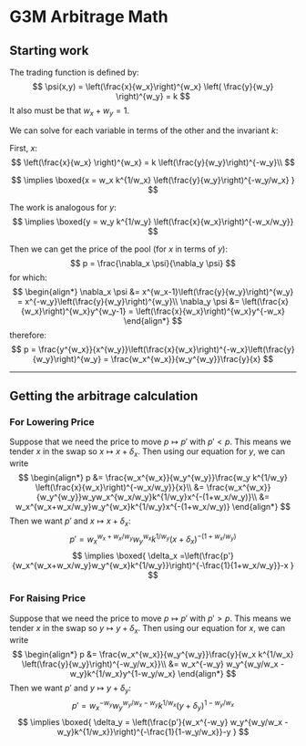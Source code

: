 # G3M Arbitrage Math

## Starting work
The trading function is defined by:
$$
\psi(x,y) = \left(\frac{x}{w_x}\right)^{w_x} \left( \frac{y}{w_y} \right)^{w_y} = k
$$
It also must be that $w_x+w_y = 1$.

We can solve for each variable in terms of the other and the invariant $k$:

First, $x$:
$$
\left(\frac{x}{w_x} \right)^{w_x} = k \left(\frac{y}{w_y}\right)^{-w_y}\\
$$

$$
\implies \boxed{x = w_x k^{1/w_x} \left(\frac{y}{w_y}\right)^{-w_y/w_x} }
$$

The work is analogous for $y$:
$$
\implies \boxed{y = w_y k^{1/w_y} \left(\frac{x}{w_x}\right)^{-w_x/w_y}}
$$

Then we can get the price of the pool (for $x$ in terms of $y$):
$$
p = \frac{\nabla_x \psi}{\nabla_y \psi}
$$
for which:
$$
\begin{align*}
\nabla_x \psi &= x^{w_x-1}\left(\frac{y}{w_y}\right)^{w_y} = x^{-w_y}\left(\frac{y}{w_y}\right)^{w_y}\\
\nabla_y \psi &= \left(\frac{x}{w_x}\right)^{w_x}y^{w_y-1} = \left(\frac{x}{w_x}\right)^{w_x}y^{-w_x}
\end{align*}
$$
therefore:
$$
p = \frac{y^{w_x}}{x^{w_y}}\left(\frac{x}{w_x}\right)^{-w_x}\left(\frac{y}{w_y}\right)^{w_y} = \frac{w_x^{w_x}}{w_y^{w_y}}\frac{y}{x}
$$

---

## Getting the arbitrage calculation

### For Lowering Price
Suppose that we need the price to move $p\mapsto p'$ with $p'<p$. This means we tender $x$ in the swap so $x\mapsto x+\delta_x$. Then using our equation for $y$, we can write
$$
\begin{align*}
p &= \frac{w_x^{w_x}}{w_y^{w_y}}\frac{w_y k^{1/w_y} \left(\frac{x}{w_x}\right)^{-w_x/w_y}}{x}\\
&= \frac{w_x^{w_x}}{w_y^{w_y}}w_yw_x^{w_x/w_y}k^{1/w_y}x^{-(1+w_x/w_y)}\\
&= w_x^{w_x+w_x/w_y}w_y^{w_x}k^{1/w_y}x^{-(1+w_x/w_y)}
\end{align*}
$$
Then we want $p'$ and $x\mapsto x+\delta_x$:
$$
p' = w_x^{w_x+w_x/w_y}w_y^{w_x}k^{1/w_y}(x+\delta_x)^{-(1+w_x/w_y)}
$$
$$
\implies \boxed{ \delta_x =\left(\frac{p'}{w_x^{w_x+w_x/w_y}w_y^{w_x}k^{1/w_y}}\right)^{-\frac{1}{1+w_x/w_y}}-x }
$$

### For Raising Price
Suppose that we need the price to move $p\mapsto p'$ with $p'>p$. This means we tender $x$ in the swap so $y\mapsto y+\delta_x$. Then using our equation for $x$, we can write
$$
\begin{align*}
p &= \frac{w_x^{w_x}}{w_y^{w_y}}\frac{y}{w_x k^{1/w_x} \left(\frac{y}{w_y}\right)^{-w_y/w_x}}\\
&= w_x^{-w_y} w_y^{w_y/w_x - w_y}k^{1/w_x}y^{1-w_y/w_x}
\end{align*}
$$
Then we want $p'$ and $y\mapsto y+\delta_y$:
$$
p' = w_x^{-w_y} w_y^{w_y/w_x - w_y}k^{1/w_x}(y+\delta_y)^{1-w_y/w_x}
$$
$$
\implies \boxed{ \delta_y = \left(\frac{p'}{w_x^{-w_y} w_y^{w_y/w_x - w_y}k^{1/w_x}}\right)^{-\frac{1}{1-w_y/w_x}}-y }
$$